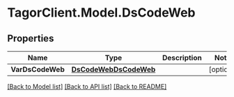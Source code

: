 # TagorClient.Model.DsCodeWeb

## Properties

Name | Type | Description | Notes
------------ | ------------- | ------------- | -------------
**VarDsCodeWeb** | [**DsCodeWebDsCodeWeb**](DsCodeWebDsCodeWeb.md) |  | [optional] 

[[Back to Model list]](../README.md#documentation-for-models) [[Back to API list]](../README.md#documentation-for-api-endpoints) [[Back to README]](../README.md)

